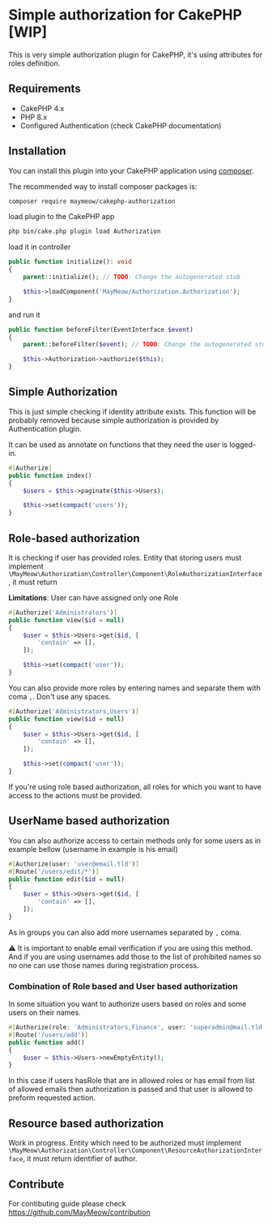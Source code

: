 # Simple authorization for CakePHP [WIP]

This is very simple authorization plugin for CakePHP, it's using attributes for roles definition.

## Requirements

- CakePHP 4.x
- PHP 8.x
- Configured Authentication (check CakePHP documentation)

## Installation

You can install this plugin into your CakePHP application using [composer](https://getcomposer.org).

The recommended way to install composer packages is:

```bash
composer require maymeow/cakephp-authorization
```

load plugin to the CakePHP app

```bash
php bin/cake.php plugin load Authorization
```

load it in controller

```php
public function initialize(): void
{
    parent::initialize(); // TODO: Change the autogenerated stub

    $this->loadComponent('MayMeow/Authorization.Authorization');
}
```

and run it

```php
public function beforeFilter(EventInterface $event)
{
    parent::beforeFilter($event); // TODO: Change the autogenerated stub

    $this->Authorization->authorize($this);
}
```

## Simple Authorization

This is just simple checking if identity attribute exists. This function will be probably removed because simple authorization is provided by Authentication plugin.

It can be used as annotate on functions that they need the user is logged-in.

```php
#[Authorize]
public function index()
{
    $users = $this->paginate($this->Users);

    $this->set(compact('users'));
}
```

## Role-based authorization

It is checking if user has provided roles. Entity that storing users must implement
`\MayMeow\Authorization\Controller\Component\RoleAuthorizationInterface`, it must return

**Limitations**: User can have assigned only one Role

```php
#[Authorize('Administrators')]
public function view($id = null)
{
    $user = $this->Users->get($id, [
        'contain' => [],
    ]);

    $this->set(compact('user'));
}
```

You can also provide more roles by entering names and separate them with coma `,`. Don't use any spaces.

```php
#[Authorize('Administrators,Users')]
public function view($id = null)
{
    $user = $this->Users->get($id, [
        'contain' => [],
    ]);

    $this->set(compact('user'));
}
```

If you're using role based authorization, all roles for which you want to have access to the actions must be provided.

## UserName based authorization

You can also authorize access to certain methods only for some users as in example bellow (username in example is
his email)

```php
#[Authorize(user: 'user@email.tld')]
#[Route('/users/edit/*')]
public function edit($id = null)
{
    $user = $this->Users->get($id, [
        'contain' => [],
    ]);
}
```

As in groups you can also add more usernames separated by `,` coma.

:warning: It is important to enable email verification if you are using this method. And if you are using usernames add those
to the list of prohibited names so no one can use those names during registration process.

### Combination of Role based and User based authorization

In some situation you want to authorize users based on roles and some users on their names.

```php
#[Authorize(role: 'Administrators,Finance', user: 'superadmin@mail.tld')]
#[Route('/users/add')]
public function add()
{
    $user = $this->Users->newEmptyEntity();
}
```

In this case if users hasRole that are in allowed roles or has email from list of allowed emails then
authorization is passed and that user is allowed to preform requested action.

## Resource based authorization

Work in progress. Entity which need to be authorized must implement
`\MayMeow\Authorization\Controller\Component\ResourceAuthorizationInterface`, it must return identifier of author.

## Contribute

For contibuting guide please check https://github.com/MayMeow/contribution
